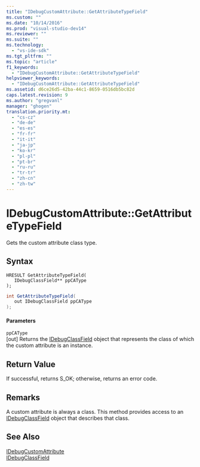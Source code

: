 ```yaml
---
title: "IDebugCustomAttribute::GetAttributeTypeField"
ms.custom: ""
ms.date: "10/14/2016"
ms.prod: "visual-studio-dev14"
ms.reviewer: ""
ms.suite: ""
ms.technology: 
  - "vs-ide-sdk"
ms.tgt_pltfrm: ""
ms.topic: "article"
f1_keywords: 
  - "IDebugCustomAttribute::GetAttributeTypeField"
helpviewer_keywords: 
  - "IDebugCustomAttribute::GetAttributeTypeField"
ms.assetid: d6ce26d5-42ba-44c1-8659-0516db5bc82d
caps.latest.revision: 9
ms.author: "gregvanl"
manager: "ghogen"
translation.priority.mt: 
  - "cs-cz"
  - "de-de"
  - "es-es"
  - "fr-fr"
  - "it-it"
  - "ja-jp"
  - "ko-kr"
  - "pl-pl"
  - "pt-br"
  - "ru-ru"
  - "tr-tr"
  - "zh-cn"
  - "zh-tw"
---
```

# IDebugCustomAttribute::GetAttributeTypeField
Gets the custom attribute class type.  
  
## Syntax  
  
```cpp#  
HRESULT GetAttributeTypeField(   
   IDebugClassField** ppCAType  
);  
```  
  
```c#  
int GetAttributeTypeField(  
   out IDebugClassField ppCAType  
);  
```  
  
#### Parameters  
 `ppCAType`  
 [out] Returns the [IDebugClassField](../extensibility/idebugclassfield.md) object that represents the class of which the custom attribute is an instance.  
  
## Return Value  
 If successful, returns S_OK; otherwise, returns an error code.  
  
## Remarks  
 A custom attribute is always a class. This method provides access to an [IDebugClassField](../extensibility/idebugclassfield.md) object that describes that class.  
  
## See Also  
 [IDebugCustomAttribute](../extensibility/idebugcustomattribute.md)   
 [IDebugClassField](../extensibility/idebugclassfield.md)